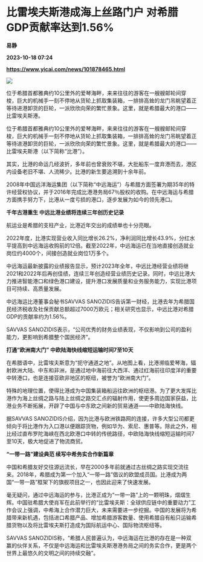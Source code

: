 # 比雷埃夫斯港成海上丝路门户 对希腊GDP贡献率达到1.56%
**易静**

**2023-10-18 07:24**

**https://www.yicai.com/news/101878465.html**

![](https://imgcdn.yicai.com/uppics/slides/2023/10/9021d2be4a9eccf78e72ca41a48663a5.jpg)

位于希腊首都雅典约10公里外的爱琴海畔，来来往往的游客在一艘艘邮轮间穿梭，巨大的机械手一刻不停地从货轮上抓取集装箱，一排排高耸的龙门吊眺望着正等待进港卸货的巨轮，一派欣欣向荣的繁忙景象。这里，就是希腊最大的港口——比雷埃夫斯港。

位于希腊首都雅典约10公里外的爱琴海畔，来来往往的游客在一艘艘邮轮间穿梭，巨大的机械手一刻不停地从货轮上抓取集装箱，一排排高耸的龙门吊眺望着正等待进港卸货的巨轮，一派欣欣向荣的繁忙景象。这里，就是希腊最大的港口——比雷埃夫斯港（以下简称“比港”）。

其实，比港的命运几经波折，多年前也曾衰败不堪，大批船东一度弃港而去，港区内设备老旧不堪、人流稀少。比港的新生要追溯到十余年前。

2008年中国远洋海运集团（以下简称“中远海运”）与希腊方面签署为期35年的特许经营权协议，并于2016年完成比港港务局67％股权的收购。在中远海运与希腊方面携手努力下，比港从一度亏损的港口，逐步发展为如今的领先港口。

**千年古港重生 中远比港业绩将连续三年创历史记录**

航运业是希腊的支柱产业，比港近年交出的成绩单也十分亮眼。

2022年度，比港实现营业收入同比增长26.2%，净利润同比增长43.9%，分红水平提高到中远海运收购前的12倍。截至2022年，中远海运已在当地直接创造就业岗位约4000个，间接创造就业岗位1万多个。

中远海运最新披露的业绩报告显示，预计2023年全年，中远比港经营业绩将继2021和2022年后再创佳绩，连续三年创造经营业绩历史记录。同时，中远比港大力推进智能港口和绿色港口建设，提升港口发展质量和业务服务能力，实现比港项目可持续、高质量发展。

中远海运比港董事会秘书SAVVAS SANOZIDIS告诉第一财经，比港去年为希腊国民经济税收及社保贡献总额超过7000万欧元；相关研究也显示，中远比港对希腊GDP的贡献率约为1.56%。

SAVVAS SANOZIDIS表示，“公司优秀的财务业绩表现，不仅影响到公司的盈利能力，更影响到希腊整个国民经济”。

**打通“欧洲南大门” 中欧陆海快线缩短运输时间7至10天**

在希腊语中，比雷埃夫斯意为“扼守通道之地”。从地图上看，比港濒临爱琴海，辐射欧洲大陆、中东和非洲，是通过地中海前往大西洋、通过红海前往印度洋的重要中转港口，也是连接亚欧非地区的枢纽，被誉为“欧洲南大门”。

特殊的地理位置，使得比港成为中国集装箱船运往欧洲的枢纽港。为了更大发挥比港作为海上丝绸之路与陆上丝绸之路交汇点的辐射作用，使更多周边国家获益，比港业务不断拓展，开辟了中国与中东欧之间新的贸易通道——中欧陆海快线。

据SAVVAS SANOZIDIS介绍，因为比港与欧洲铁路网的连接，许多大型公司都更倾向于将比港作为入口港以便跟踪货物，例如华为、索尼、惠普等。除此之外，相比经过直布罗陀海峡在西北欧港口中转的传统路径，中欧陆海快线缩短运输时间7至10天，极大地促进了物流商贸。

**“一带一路”建设典范 续写中希务实合作新篇章**

中国和希腊友好交往源远流长，早在2000多年前就通过古丝绸之路实现交流往来。2018年，希腊成为第一个加入“一带一路”倡议的欧盟成员国。比港成为两国“一带一路”框架下的旗舰项目之一，也因此迎来了快速发展。

毫无疑问，通过中远海运的参与，比港正成为“一带一路”上的一颗明珠，熠熠生辉。中国驻希腊大使肖军在此前举行的“比雷埃夫斯：全球供应链中的重要动力”工作会议上强调，中希海上合作潜力巨大，未来需要进一步挖掘。中国的发展将为希腊带来新机遇，包括进口希腊产品、增加希腊游客数量、使用希腊自有船只运输希腊货物以及将比雷埃夫斯打造成为国际航运中心、国际物流枢纽等。

SAVVAS SANOZIDIS称，“希腊人民普遍认为，中远海运在比港的存在是一种双赢的伙伴关系，不仅是中远海运和比雷埃夫斯港港务局之间的务实合作，更是两个世界上最悠久的文明之间的持续交融”。